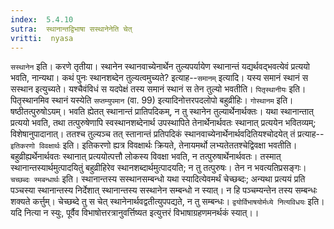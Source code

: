 ```yaml
---
index:  5.4.10
sutra:  स्थानान्तद्विभाषा सस्थानेनेति चेत्
vritti:  nyasa
---
```


`सस्थानेन` इति। करणे तृतीया। स्थानेन स्थानवाच्येनार्थेन तुल्यपर्यायेण स्थानान्तं यद्यर्थवद्भवत्येवं प्रत्ययो भवति, नान्यथा। कथं पुनः स्थानशब्देन तुल्यत्वमुच्यते? इत्याह--`समानम्` इत्यादि। यस्य समानं स्थानं स सस्थान इत्युच्यते। यश्चैवंविधं स यदपेक्षं तस्य समानं स्थानं स तेन तुल्यो भवतीति। `पितृस्थानीयः` इति। पितृस्थानमिव स्थानं यस्येति `सप्तम्युपमान` (वा. 99) इत्यादिनोत्तरपदलोपो बहुव्रीहिः।
`गोस्थानम` इति। षष्ठीतत्पुरुषोऽयम्। भवति ह्येतत् स्थानान्तं प्रातिपदिकम्, न तु स्थानेन तुल्यार्थेनार्थक्तः। यथा स्थानान्तात् प्रत्ययो भवति, तथा तत्पुरुषेणापि स्वस्थानशब्देनार्थ उपस्थापिते तेनार्थेनार्थवतः स्थानात् प्रत्ययेन भवितव्यम्; विशेषानुपादानात्। ततश्च तुल्यञ्च तत् स्तानान्तं प्रतिपदिकं स्थानवाच्येनार्थेनार्थवदितियश्चोदयेत् तं प्रत्याह--`इतिकरणो विवक्षार्थः` इति। इतिकरणो ह्यत्र विवक्षार्थः क्रियते, तेनायमर्थो लभ्यतेततश्चेद्विवक्षा भवतीति। बहुव्रीह्यर्थेनार्थवतः स्थानात् प्रत्ययोत्पत्तौ लोकस्य विवक्षा भवति, न तत्पुरुषार्थेनार्थवतः। तस्मात् स्थानान्तस्यार्थमुत्पादयितुं बहुव्रीहिरेव स्थानशब्दार्थमुत्पादयति; न तु तत्पुरुषः। तेन न भवत्यतिप्रसङ्गः। `चच्छब्दः स्मबन्धार्थः` इति। स्थानान्तस्य सस्थानसम्बन्धो यथा स्यादित्येवमर्थं चेच्छब्दः; अन्यथा प्रत्ययं प्रति पञ्चस्या स्थानान्तस्य निर्देशात् स्थानान्तस्य सस्थानेन सम्बन्धो न स्यात्। न हि पञ्चम्यन्तेन तस्य सम्बन्धः शक्यते कर्त्तुम्। चेच्छब्दे तु स चेत् स्थानेनार्थवद्वतीत्युपपद्यते, न तु सम्बन्धः। `द्वयोर्विभाषयोर्मध्ये नित्यविधयः` इति। यदि नित्या न स्युः, पूर्वैव विभाषोत्तरत्रानुवर्त्तिष्यत इत्युत्तरं विभाषाग्रहणमनर्थकं स्यात्।।

